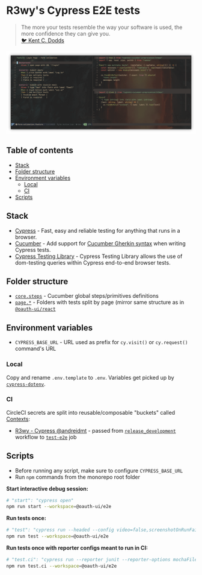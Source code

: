 # R3wy's Cypress E2E tests

> The more your tests resemble the way your software is used, the more
> confidence they can give you.  
> [:bird: Kent C. Dodds](https://twitter.com/kentcdodds/status/977018512689455106)

![Cypress + Cucumber](docs/preview.png)

## Table of contents

<!-- vim-markdown-toc GFM -->

- [Stack](#stack)
- [Folder structure](#folder-structure)
- [Environment variables](#environment-variables)
  - [Local](#local)
  - [CI](#ci)
- [Scripts](#scripts)

<!-- vim-markdown-toc -->

## Stack

- [Cypress][stack_cypress] - Fast, easy and reliable testing for anything that
  runs in a browser.
- [Cucumber][stack_cucumber] - Add support for [Cucumber Gherkin
  syntax][stack_gherkin] when writing Cypress tests.
- [Cypress Testing Library][stack_ctl] - Cypress Testing Library allows the use
  of dom-testing queries within Cypress end-to-end browser tests.

[stack_cypress]: https://www.cypress.io
[stack_cucumber]:
  https://github.com/TheBrainFamily/cypress-cucumber-preprocessor
[stack_gherkin]: https://cucumber.io/docs/gherkin/reference
[stack_ctl]: https://testing-library.com/docs/cypress-testing-library/intro

## Folder structure

- [`core.steps`](src/core.steps) - Cucumber global steps/primitives definitions
- [`page.*`](src) - Folders with tests split by page (mirror same structure as
  in [`@oauth-ui/react`](../@oauth-ui.react/src/)

## Environment variables

- `CYPRESS_BASE_URL` - URL used as prefix for `cy.visit()` or `cy.request()`
  command's URL

### Local

Copy and rename `.env.template` to `.env`. Variables get picked up by
[`cypress-dotenv`][local_cypress-dotenv].

[local_cypress-dotenv]: https://github.com/morficus/cypress-dotenv

### CI

CircleCI secrets are split into reusable/composable "buckets" called
[Contexts](https://circleci.com/docs/2.0/contexts/):

- [R3wy - Cypress @andreidmt][ci_andreidmt-bucket] - passed from
  [`release_development`][ci_release-worflow] workflow to
  [`test-e2e`][ci_test-e2e-job] job

[ci_andreidmt-bucket]: https://circleci.com
[ci_release-worflow]: /.circleci/config.xml#L100
[ci_test-e2e-job]: /.circleci/config.xml#L100

## Scripts

- Before running any script, make sure to configure `CYPRESS_BASE_URL`
- Run `npm` commands from the monorepo root folder

**Start interactive debug session:**

```bash
# "start": "cypress open"
npm run start --workspace=@oauth-ui/e2e
```

**Run tests once:**

```bash
# "test": "cypress run --headed --config video=false,screenshotOnRunFailure=false",
npm run test --workspace=@oauth-ui/e2e
```

**Run tests once with reporter configs meant to run in CI:**

```bash
# "test.ci": "cypress run --reporter junit --reporter-options mochaFile=test_reports/e2e/result-[hash].xml,toConsole=true"
npm run test.ci --workspace=@oauth-ui/e2e
```
